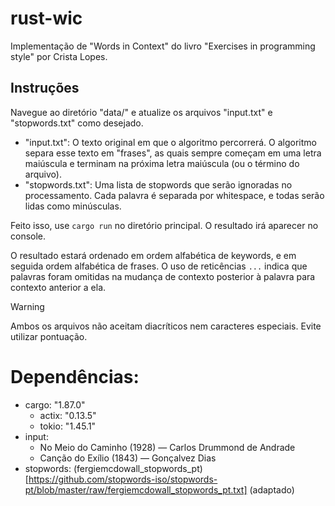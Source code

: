 # rust-wic

Implementação de "Words in Context" do livro "Exercises in programming style" por Crista Lopes.

## Instruções

Navegue ao diretório "data/" e atualize os arquivos "input.txt" e "stopwords.txt" como desejado.

- "input.txt": O texto original em que o algoritmo percorrerá. O algoritmo separa esse texto em "frases", as quais sempre começam em uma letra maiúscula e terminam na próxima letra maiúscula (ou o término do arquivo).
- "stopwords.txt": Uma lista de stopwords que serão ignoradas no processamento. Cada palavra é separada por whitespace, e todas serão lidas como minúsculas.

Feito isso, use `cargo run` no diretório principal. O resultado irá aparecer no console. 

O resultado estará ordenado em ordem alfabética de keywords, e em seguida ordem alfabética de frases. O uso de reticências `...` indica que palavras foram omitidas na mudança de contexto posterior à palavra para contexto anterior a ela. 

> [!WARNING]
> Ambos os arquivos não aceitam diacríticos nem caracteres especiais. Evite utilizar pontuação.

# Dependências:

- cargo: "1.87.0"
    - actix: "0.13.5"
    - tokio: "1.45.1"
- input:
    - No Meio do Caminho (1928) — Carlos Drummond de Andrade
    - Canção do Exílio (1843) — Gonçalvez Dias
- stopwords: (fergiemcdowall_stopwords_pt)[https://github.com/stopwords-iso/stopwords-pt/blob/master/raw/fergiemcdowall_stopwords_pt.txt] (adaptado)